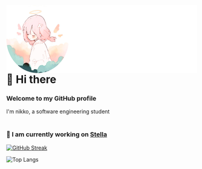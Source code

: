 <img src="nikkoxd.png" height="180" align="right"></img>

# 👋 Hi there

### Welcome to my GitHub profile

<p>I'm nikko, a software engineering student</br>
<img height="16" width="16" src="https://cdn.simpleicons.org/visualstudiocode/white" />
<img height="16" width="16" src="https://cdn.simpleicons.org/typescript/white" />
<img height="16" width="16" src="https://cdn.simpleicons.org/node.js/white" />
<img height="16" width="16" src="https://cdn.simpleicons.org/xcode/white" />
<img height="16" width="16" src="https://cdn.simpleicons.org/c++/white" />
</p>

### 🔭 I am currently working on [Stella](https://github.com/nikkoxd)

[![GitHub Streak](https://streak-stats.demolab.com/?user=nikkoxd)](https://git.io/streak-stats)

![Top Langs](https://github-readme-stats.vercel.app/api/top-langs/?username=nikkoxd&layout=compact)

<!-- ## `🧑🏼‍💻` My skills:

`*` **Languages**

[![My Skills](https://skillicons.dev/icons?i=cpp,c,ts,python)](https://skillicons.dev)

`*` **Frameworks & Libraries**

[![My Skills](https://skillicons.dev/icons?i=astro,nodejs,svelte,tailwind,react)](https://skillicons.dev)

`*` **Toolkit**

[![My Skills](https://skillicons.dev/icons?i=visualstudio,vscode,idea,figma,git,bash,mongodb,nextjs)](https://skillicons.dev) -->

<!--
**T3RRY4/T3RRY4** is a ✨ _special_ ✨ repository because its `README.md` (this file) appears on your GitHub profile.

Here are some ideas to get you started:

- 🔭 I’m currently working on ...
- 🌱 I’m currently learning ...
- 👯 I’m looking to collaborate on ...
- 🤔 I’m looking for help with ...
- 💬 Ask me about ...
- 📫 How to reach me: ...
- 😄 Pronouns: ...
- ⚡ Fun fact: ...
-->
